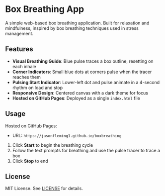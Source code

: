 # Box Breathing App

A simple web-based box breathing application. Built for relaxation and mindfulness, inspired by box breathing techniques used in stress management.

## Features
- **Visual Breathing Guide**: Blue pulse traces a box outline, resetting on each inhale
- **Corner Indicators**: Small blue dots at corners pulse when the tracer reaches them
- **Pulsing Start Indicator**: Lower-left dot and pulse animate in a 4-second rhythm on load and stop
- **Responsive Design**: Centered canvas with a dark theme for focus
- **Hosted on GitHub Pages**: Deployed as a single `index.html` file

## Usage
Hosted on GitHub Pages:
- URL: `https://jasonfleming1.github.io/boxbreathing` 
1. Click **Start** to begin the breathing cycle
2. Follow the text prompts for breathing and use the pulse tracer to trace a box
3. Click **Stop** to end

## License
MIT License. See [LICENSE](LICENSE) for details.
